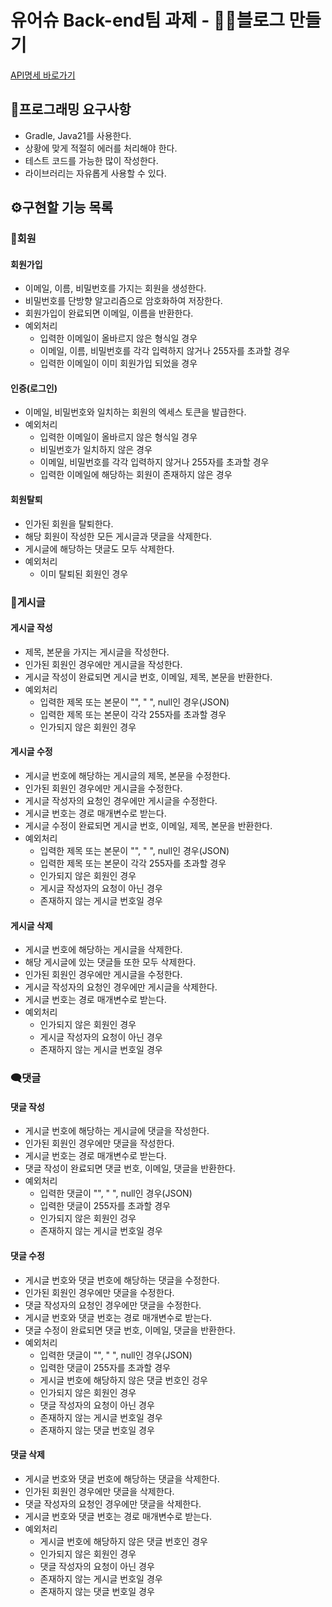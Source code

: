 # 유어슈 Back-end팀 과제 - ✍🏻블로그 만들기

[API명세 바로가기](API_DOCUMENTATION.md)

## 🚀프로그래밍 요구사항

- Gradle, Java21를 사용한다.
- 상황에 맞게 적절히 에러를 처리해야 한다.
- 테스트 코드를 가능한 많이 작성한다.
- 라이브러리는 자유롭게 사용할 수 있다.


## ⚙구현할 기능 목록

### 🧑회원

#### 회원가입

- 이메일, 이름, 비밀번호를 가지는 회원을 생성한다.
- 비밀번호를 단방향 알고리즘으로 암호화하여 저장한다.
- 회원가입이 완료되면 이메일, 이름을 반환한다.
- 예외처리
  - 입력한 이메일이 올바르지 않은 형식일 경우
  - 이메일, 이름, 비밀번호를 각각 입력하지 않거나 255자를 초과할 경우
  - 입력한 이메일이 이미 회원가입 되었을 경우


#### 인증(로그인)

- 이메일, 비밀번호와 일치하는 회원의 엑세스 토큰을 발급한다.
- 예외처리
  - 입력한 이메일이 올바르지 않은 형식일 경우
  - 비밀번호가 일치하지 않은 경우
  - 이메일, 비밀번호를 각각 입력하지 않거나 255자를 초과할 경우
  - 입력한 이메일에 해당하는 회원이 존재하지 않은 경우

#### 회원탈퇴

- 인가된 회원을 탈퇴한다.
- 해당 회원이 작성한 모든 게시글과 댓글을 삭제한다.
- 게시글에 해당하는 댓글도 모두 삭제한다.
- 예외처리
    - 이미 탈퇴된 회원인 경우


### 📰게시글

#### 게시글 작성

- 제목, 본문을 가지는 게시글을 작성한다.
- 인가된 회원인 경우에만 게시글을 작성한다.
- 게시글 작성이 완료되면 게시글 번호, 이메일, 제목, 본문을 반환한다.
- 예외처리
    - 입력한 제목 또는 본문이 "", " ", null인 경우(JSON)
    - 입력한 제목 또는 본문이 각각 255자를 초과할 경우
    - 인가되지 않은 회원인 경우

#### 게시글 수정

- 게시글 번호에 해당하는 게시글의 제목, 본문을 수정한다.
- 인가된 회원인 경우에만 게시글을 수정한다.
- 게시글 작성자의 요청인 경우에만 게시글을 수정한다.
- 게시글 번호는 경로 매개변수로 받는다.
- 게시글 수정이 완료되면 게시글 번호, 이메일, 제목, 본문을 반환한다.
- 예외처리
    - 입력한 제목 또는 본문이 "", " ", null인 경우(JSON)
    - 입력한 제목 또는 본문이 각각 255자를 초과할 경우
    - 인가되지 않은 회원인 경우
    - 게시글 작성자의 요청이 아닌 경우
    - 존재하지 않는 게시글 번호일 경우

#### 게시글 삭제

- 게시글 번호에 해당하는 게시글을 삭제한다.
- 해당 게시글에 있는 댓글들 또한 모두 삭제한다.
- 인가된 회원인 경우에만 게시글을 수정한다.
- 게시글 작성자의 요청인 경우에만 게시글을 삭제한다.
- 게시글 번호는 경로 매개변수로 받는다.
- 예외처리
    - 인가되지 않은 회원인 경우
    - 게시글 작성자의 요청이 아닌 경우
    - 존재하지 않는 게시글 번호일 경우


### 🗨️댓글

#### 댓글 작성

- 게시글 번호에 해당하는 게시글에 댓글을 작성한다.
- 인가된 회원인 경우에만 댓글을 작성한다.
- 게시글 번호는 경로 매개변수로 받는다.
- 댓글 작성이 완료되면 댓글 번호, 이메일, 댓글을 반환한다.
- 예외처리
    - 입력한 댓글이 "", " ", null인 경우(JSON)
    - 입력한 댓글이 255자를 초과할 경우
    - 인가되지 않은 회원인 겅우
    - 존재하지 않는 게시글 번호일 경우

#### 댓글 수정

- 게시글 번호와 댓글 번호에 해당하는 댓글을 수정한다.
- 인가된 회원인 경우에만 댓글을 수정한다.
- 댓글 작성자의 요청인 경우에만 댓글을 수정한다.
- 게시글 번호와 댓글 번호는 경로 매개변수로 받는다.
- 댓글 수정이 완료되면 댓글 번호, 이메일, 댓글을 반환한다.
- 예외처리
    - 입력한 댓글이 "", " ", null인 경우(JSON)
    - 입력한 댓글이 255자를 초과할 경우
    - 게시글 번호에 해당하지 않은 댓글 번호인 겅우
    - 인가되지 않은 회원인 경우
    - 댓글 작성자의 요청이 아닌 경우
    - 존재하지 않는 게시글 번호일 경우
    - 존재하지 않는 댓글 번호일 경우

#### 댓글 삭제

- 게시글 번호와 댓글 번호에 해당하는 댓글을 삭제한다.
- 인가된 회원인 경우에만 댓글을 삭제한다.
- 댓글 작성자의 요청인 경우에만 댓글을 삭제한다.
- 게시글 번호와 댓글 번호는 경로 매개변수로 받는다.
- 예외처리
    - 게시글 번호에 해당하지 않은 댓글 번호인 경우
    - 인가되지 않은 회원인 경우
    - 댓글 작성자의 요청이 아닌 경우
    - 존재하지 않는 게시글 번호일 경우
    - 존재하지 않는 댓글 번호일 경우
